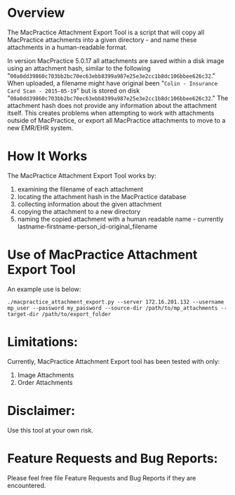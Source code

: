 # Overview
The MacPractice Attachment Export Tool is a script that will copy all MacPractice attachments into a given directory - and name these attachments in a human-readable format.

In version MacPractice 5.0.17 all attachments are saved within a disk image using an attachment hash, similar to the following "`00a0dd39860c703bb2bc70ec63ebb8399a987e25e3e2cc1b8dc106bbee626c32`." When uploaded, a filename might have original been "`Colin - Insurance Card Scan - 2015-05-19`" but is stored on disk "`00a0dd39860c703bb2bc70ec63ebb8399a987e25e3e2cc1b8dc106bbee626c32`." The attachment hash does not provide any information about the attachment itself. This creates problems when attempting to work with attachments outside of MacPractice, or export all MacPractice attachments to move to a new EMR/EHR system.

# How It Works
The MacPractice Attachment Export Tool works by:

1. examining the filename of each attachment
2. locating the attachment hash in the MacPractice database
3. collecting information about the given attachment
4. copying the attachment to a new directory
5. naming the copied attachment with a human readable name - currently lastname-firstname-person_id-original_filename

# Use of MacPractice Attachment Export Tool 
An example use is below:

`./macpractice_attachment_export.py --server 172.16.201.132 --username mp_user --password my_password --source-dir /path/to/mp_attachments --target-dir /path/to/export_folder`

# Limitations:
Currently, MacPractice Attachment Export tool has been tested with only:

1. Image Attachments
2. Order Attachments

# Disclaimer:
Use this tool at your own risk.

# Feature Requests and Bug Reports:
Please feel free file Feature Requests and Bug Reports if they are encountered.

